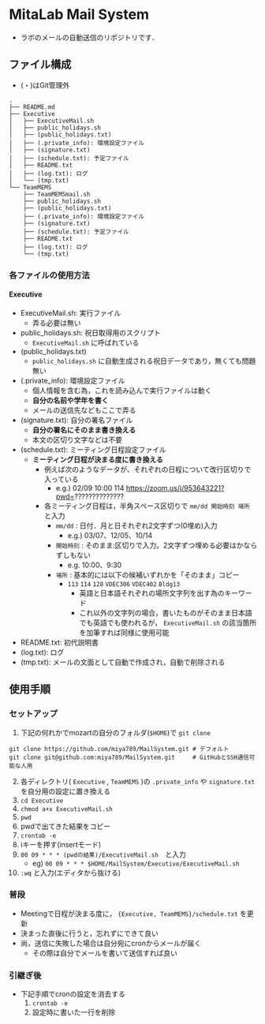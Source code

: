 # MitaLab Mail System
- ラボのメールの自動送信のリポジトリです．

## ファイル構成
- (・)はGit管理外
```
.
├── README.md
├── Executive
│   ├── ExecutiveMail.sh
│   ├── public_holidays.sh
│   ├── (public_holidays.txt)
│   ├── (.private_info): 環境設定ファイル
│   ├── (signature.txt)
│   ├── (schedule.txt): 予定ファイル
│   ├── README.txt
│   ├── (log.txt): ログ
│   └── (tmp.txt)
└── TeamMEMS
    ├── TeamMEMSmail.sh
    ├── public_holidays.sh
    ├── (public_holidays.txt)
    ├── (.private_info): 環境設定ファイル
    ├── (signature.txt)
    ├── (schedule.txt): 予定ファイル
    ├── README.txt
    ├── (log.txt): ログ
    └── (tmp.txt)
```

### 各ファイルの使用方法
#### Executive
- ExecutiveMail.sh: 実行ファイル
  - 弄る必要は無い
- public_holidays.sh: 祝日取得用のスクリプト
  - `ExecutiveMail.sh` に呼ばれている
- (public_holidays.txt)
  - `public_holidays.sh` に自動生成される祝日データであり，無くても問題無い
- (.private_info): 環境設定ファイル
  - 個人情報を含む為，これを読み込んで実行ファイルは動く
  - **自分の名前や学年を書く**
  - メールの送信先などもここで弄る
- (signature.txt): 自分の署名ファイル
  - **自分の署名にそのまま書き換える**
  - 本文の区切り文字などは不要
- (schedule.txt): ミーティング日程設定ファイル
  - **ミーティング日程が決まる度に書き換える**
    - 例えば次のようなデータが、それぞれの日程について改行区切りで入っている
      - e.g.) 02/09 10:00 114 https://zoom.us/j/953643221?pwd=??????????????
    - 各ミーティング日程は，半角スペース区切りで `mm/dd 開始時刻 場所` と入力
      - `mm/dd` : 日付．月と日それぞれ2文字ずつ(0埋め)入力
        - e.g.) 03/07、12/05、10/14
      - `開始時刻` : そのまま:区切りで入力。2文字ずつ埋める必要はかならずしもない
        - e.g. 10:00、9:30
      - `場所` : 基本的には以下の候補いずれかを「そのまま」コピー
        - `113` `114` `128` `VDEC306` `VDEC402` `Bldg13`
          - 英語と日本語それぞれの場所文字列を出す為のキーワード
          - これ以外の文字列の場合，書いたものがそのまま日本語でも英語でも使われるが， `ExecutiveMail.sh` の該当箇所を加筆すれば同様に使用可能
- README.txt: 初代説明書
- (log.txt): ログ
- (tmp.txt): メールの文面として自動で作成され，自動で削除される

## 使用手順
### セットアップ
1. 下記の何れかでmozartの自分のフォルダ(`$HOME`)で `git clone`
```
git clone https://github.com/miya789/MailSystem.git # デフォルト
git clone git@github.com:miya789/MailSystem.git     # GitHubとSSH通信可能な人用
```
2. 各ディレクトリ( `Executive` , `TeamMEMS` )の `.private_info` や `signature.txt` を自分用の設定に置き換える
3. `cd Executive`
4. `chmod a+x ExecutiveMail.sh`
5. `pwd`
6. pwdで出てきた結果をコピー
7. `crontab -e`
8.  iキーを押す(insertモード)
9.  `00 09 * * * (pwdの結果)/ExecutiveMail.sh`　と入力
    - eg) `00 09 * * * $HOME/MailSystem/Executive/ExecutiveMail.sh`
10. `:wq` と入力(エディタから抜ける)

### 普段
- Meetingで日程が決まる度に， `{Executive, TeamMEMS}/schedule.txt` を更新
- 決まった直後に行うと，忘れずにできて良い
- 尚，送信に失敗した場合は自分宛にcronからメールが届く
  - その際は自分でメールを書いて送信すれば良い

### 引継ぎ後
- 下記手順でcronの設定を消去する
  1. `crontab -e`
  2. 設定時に書いた一行を削除

